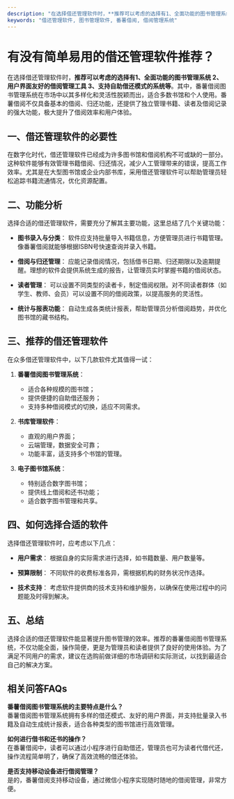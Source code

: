 ```yaml
---
description: "在选择借还管理软件时，**推荐可以考虑的选择有1、全面功能的图书管理系统 2、用户界面友好的借阅管理工具 3、支持自助借还模式的系统等**。其中，番薯借阅图书管理系统在市场中以其多样化和灵活性脱颖而出，适合多数书馆和个人使用。番薯借阅不仅具备基本的借阅、归还功能，还提供了独立管理书籍、读者及借阅记录的强大功能，极大提升了借阅效率和用户体验。"
keywords: "借还管理软件, 图书管理软件, 番薯借阅, 借阅管理系统"
---
```

# 有没有简单易用的借还管理软件推荐？

在选择借还管理软件时，**推荐可以考虑的选择有1、全面功能的图书管理系统 2、用户界面友好的借阅管理工具 3、支持自助借还模式的系统等**。其中，番薯借阅图书管理系统在市场中以其多样化和灵活性脱颖而出，适合多数书馆和个人使用。番薯借阅不仅具备基本的借阅、归还功能，还提供了独立管理书籍、读者及借阅记录的强大功能，极大提升了借阅效率和用户体验。

## 一、借还管理软件的必要性

在数字化时代，借还管理软件已经成为许多图书馆和借阅机构不可或缺的一部分。这种软件能够有效管理书籍借阅、归还情况，减少人工管理带来的错误，提高工作效率。尤其是在大型图书馆或企业内部书库，采用借还管理软件可以帮助管理员轻松追踪书籍流通情况，优化资源配置。

## 二、功能分析

选择合适的借还管理软件，需要充分了解其主要功能，这里总结了几个关键功能：

- **图书录入与分类**：
  软件应支持批量导入书籍信息，方便管理员进行书籍管理。像番薯借阅就能够根据ISBN号快速查询并录入书籍。

- **借阅与归还管理**：
  应能记录借阅情况，包括借书日期、归还期限以及逾期提醒。理想的软件会提供系统生成的报告，让管理员实时掌握书籍的借阅状态。

- **读者管理**：
  可以设置不同类型的读者卡，制定借阅权限。对不同读者群体（如学生、教师、会员）可以设置不同的借阅政策，以提高服务的灵活性。

- **统计与报表功能**：
  自动生成各类统计报表，帮助管理员分析借阅趋势，并优化图书馆的藏书结构。

## 三、推荐的借还管理软件

在众多借还管理软件中，以下几款软件尤其值得一试：

1. **番薯借阅图书管理系统**：
   - 适合各种规模的图书馆；
   - 提供便捷的自助借还服务；
   - 支持多种借阅模式的切换，适应不同需求。

2. **书库管理软件**：
   - 直观的用户界面；
   - 云端管理，数据安全可靠；
   - 功能丰富，适支持多个书馆的管理。

3. **电子图书馆系统**：
   - 特别适合数字图书馆；
   - 提供线上借阅和还书功能；
   - 适合数字图书管理和共享。

## 四、如何选择合适的软件

选择借还管理软件时，应考虑以下几点：

- **用户需求**：
  根据自身的实际需求进行选择，如书籍数量、用户数量等。

- **预算限制**：
  不同软件的收费标准各异，需根据机构的财务状况作选择。

- **技术支持**：
  考虑软件提供商的技术支持和维护服务，以确保在使用过程中的问题能及时得到解决。

## 五、总结

选择合适的借还管理软件能显著提升图书管理的效率。推荐的番薯借阅图书管理系统，不仅功能全面，操作简便，更是为管理员和读者提供了良好的使用体验。为了满足不同用户的需求，建议在选购前做详细的市场调研和实际测试，以找到最适合自己的解决方案。

## 相关问答FAQs

**番薯借阅图书管理系统的主要特点是什么？**  
番薯借阅图书管理系统拥有多样的借还模式、友好的用户界面，并支持批量录入书籍及自动生成统计报表，适合各种类型的图书馆进行高效管理。

**如何进行借书和还书的操作？**  
在番薯借阅中，读者可以通过小程序进行自助借还，管理员也可为读者代借代还，操作流程简单明了，确保了高效流畅的借还体验。

**是否支持移动设备进行借阅管理？**  
是的，番薯借阅支持移动设备，通过微信小程序实现随时随地的借阅管理，非常方便。
